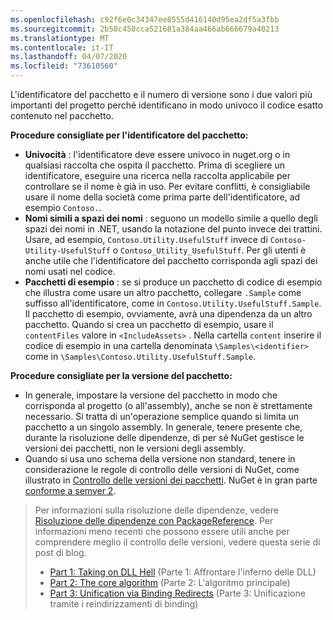```yaml
---
ms.openlocfilehash: c92f6e0c34347ee8555d416140d95ea2df5a3fbb
ms.sourcegitcommit: 2b50c450cca521681a384aa466ab666679a40213
ms.translationtype: MT
ms.contentlocale: it-IT
ms.lasthandoff: 04/07/2020
ms.locfileid: "73610560"
---
```

L'identificatore del pacchetto e il numero di versione sono i due valori più importanti del progetto perché identificano in modo univoco il codice esatto contenuto nel pacchetto.

**Procedure consigliate per l'identificatore del pacchetto:**

- **Univocità** : l'identificatore deve essere univoco in nuget.org o in qualsiasi raccolta che ospita il pacchetto. Prima di scegliere un identificatore, eseguire una ricerca nella raccolta applicabile per controllare se il nome è già in uso. Per evitare conflitti, è consigliabile usare il nome della società come prima parte dell'identificatore, ad esempio `Contoso.`.
- **Nomi simili a spazi dei nomi** : seguono un modello simile a quello degli spazi dei nomi in .NET, usando la notazione del punto invece dei trattini. Usare, ad esempio, `Contoso.Utility.UsefulStuff` invece di `Contoso-Utility-UsefulStuff` o `Contoso_Utility_UsefulStuff`. Per gli utenti è anche utile che l'identificatore del pacchetto corrisponda agli spazi dei nomi usati nel codice.
- **Pacchetti di esempio** : se si produce un pacchetto di codice di esempio che illustra come usare un altro pacchetto, collegare `.Sample` come suffisso all'identificatore, come in `Contoso.Utility.UsefulStuff.Sample`. Il pacchetto di esempio, ovviamente, avrà una dipendenza da un altro pacchetto. Quando si crea un pacchetto di esempio, usare il `contentFiles` valore in `<IncludeAssets>` . Nella cartella `content` inserire il codice di esempio in una cartella denominata `\Samples\<identifier>` come in `\Samples\Contoso.Utility.UsefulStuff.Sample`.

**Procedure consigliate per la versione del pacchetto:**

- In generale, impostare la versione del pacchetto in modo che corrisponda al progetto (o all'assembly), anche se non è strettamente necessario. Si tratta di un'operazione semplice quando si limita un pacchetto a un singolo assembly. In generale, tenere presente che, durante la risoluzione delle dipendenze, di per sé NuGet gestisce le versioni dei pacchetti, non le versioni degli assembly.
- Quando si usa uno schema della versione non standard, tenere in considerazione le regole di controllo delle versioni di NuGet, come illustrato in [Controllo delle versioni dei pacchetti](../../concepts/package-versioning.md). NuGet è in gran parte [conforme a semver 2](../../concepts/package-versioning.md#semantic-versioning-200).

> Per informazioni sulla risoluzione delle dipendenze, vedere [Risoluzione delle dipendenze con PackageReference](../../concepts/dependency-resolution.md#dependency-resolution-with-packagereference). Per informazioni meno recenti che possono essere utili anche per comprendere meglio il controllo delle versioni, vedere questa serie di post di blog.
>
> - [Part 1: Taking on DLL Hell](https://blog.davidebbo.com/2011/01/nuget-versioning-part-1-taking-on-dll.html) (Parte 1: Affrontare l'inferno delle DLL)
> - [Part 2: The core algorithm](https://blog.davidebbo.com/2011/01/nuget-versioning-part-2-core-algorithm.html) (Parte 2: L'algoritmo principale)
> - [Part 3: Unification via Binding Redirects](https://blog.davidebbo.com/2011/01/nuget-versioning-part-3-unification-via.html) (Parte 3: Unificazione tramite i reindirizzamenti di binding)
